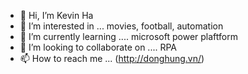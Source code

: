 - 👋 Hi, I’m Kevin Ha
- 👀 I’m interested in ... movies, football, automation
- 🌱 I’m currently learning .... microsoft power plaftform
- 💞️ I’m looking to collaborate on .... RPA
- 📫 How to reach me ... (http://donghung.vn/) 

<!---
hanam1978/hanam1978 is a ✨ special ✨ repository because its `README.md` (this file) appears on your GitHub profile.
You can click the Preview link to take a look at your changes.
--->
